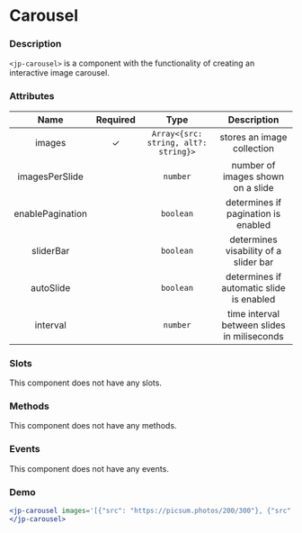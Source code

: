 # Carousel

### Description

`<jp-carousel>` is a component with the functionality of creating an interactive image carousel.

### Attributes

| **Name** | **Required** | **Type** | **Description** |
| :----: | :----: | :---: | :---: |
| images | ✓ | `Array<{src: string, alt?: string}>` | stores an image collection |
| imagesPerSlide | | `number` | number of images shown on a slide |
| enablePagination | | `boolean` | determines if pagination is enabled |
| sliderBar | | `boolean` | determines visability of a slider bar |
| autoSlide | | `boolean` | determines if automatic slide is enabled |
| interval | | `number` | time interval between slides in miliseconds |
  
### Slots

This component does not have any slots.


### Methods

This component does not have any methods.


### Events

This component does not have any events. 

### Demo

```jsx live
<jp-carousel images='[{"src": "https://picsum.photos/200/300"}, {"src": "https://picsum.photos/200/200"}, {"src": "https://picsum.photos/300/300"}]'>
</jp-carousel>
```